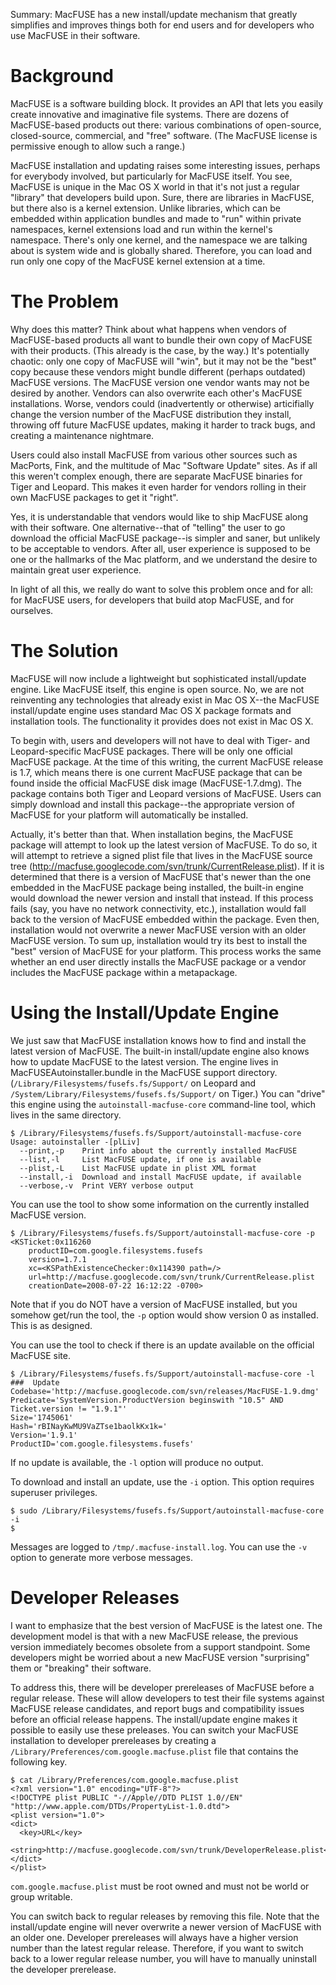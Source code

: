 Summary: MacFUSE has a new install/update mechanism that greatly simplifies and improves things both for end users and for developers who use MacFUSE in their software.

# Background #

MacFUSE is a software building block. It provides an API that lets you easily create innovative and imaginative file systems. There are dozens of MacFUSE-based products out there: various combinations of open-source, closed-source, commercial, and "free" software. (The MacFUSE license is permissive enough to allow such a range.)

MacFUSE installation and updating raises some interesting issues, perhaps for everybody involved, but particularly for MacFUSE itself. You see, MacFUSE is unique in the Mac OS X world in that it's not just a regular "library" that developers build upon. Sure, there are libraries in MacFUSE, but there also is a kernel extension. Unlike libraries, which can be embedded within application bundles and made to "run" within private namespaces, kernel extensions load and run within the kernel's namespace. There's only one kernel, and the namespace we are talking about is system wide and is globally shared. Therefore, you can load and run only one copy of the MacFUSE kernel extension at a time.

# The Problem #

Why does this matter? Think about what happens when vendors of MacFUSE-based products all want to bundle their own copy of MacFUSE with their products. (This already is the case, by the way.) It's potentially chaotic: only one copy of MacFUSE will "win", but it may not be the "best" copy because these vendors might bundle different (perhaps outdated) MacFUSE versions. The MacFUSE version one vendor wants may not be desired by another. Vendors can also overwrite each other's MacFUSE installations. Worse, vendors could (inadvertently or otherwise) articifially change the version number of the MacFUSE distribution they install, throwing off future MacFUSE updates, making it harder to track bugs, and creating a maintenance nightmare.

Users could also install MacFUSE from various other sources such as MacPorts, Fink, and the multitude of Mac "Software Update" sites. As if all this weren't complex enough, there are separate MacFUSE binaries for Tiger and Leopard. This makes it even harder for vendors rolling in their own MacFUSE packages to get it "right".

Yes, it is understandable that vendors would like to ship MacFUSE along with their software. One alternative--that of "telling" the user to go download the official MacFUSE package--is simpler and saner, but unlikely to be acceptable to vendors. After all, user experience is supposed to be one or the hallmarks of the Mac platform, and we understand the desire to maintain great user experience.

In light of all this, we really do want to solve this problem once and for all: for MacFUSE users, for developers that build atop MacFUSE, and for ourselves.

# The Solution #

MacFUSE will now include a lightweight but sophisticated install/update engine. Like MacFUSE itself, this engine is open source. No, we are not reinventing any technologies that already exist in Mac OS X--the MacFUSE install/update engine uses standard Mac OS X package formats and installation tools. The functionality it provides does not exist in Mac OS X.

To begin with, users and developers will not have to deal with Tiger- and Leopard-specific MacFUSE packages. There will be only one official MacFUSE package. At the time of this writing, the current MacFUSE release is 1.7, which means there is one current MacFUSE package that can be found inside the official MacFUSE disk image (MacFUSE-1.7.dmg). The package contains both Tiger and Leopard versions of MacFUSE. Users can simply download and install this package--the appropriate version of MacFUSE for your platform will automatically be installed.

Actually, it's better than that. When installation begins, the MacFUSE package will attempt to look up the latest version of MacFUSE. To do so, it will attempt to retrieve a signed plist file that lives in the MacFUSE source tree (http://macfuse.googlecode.com/svn/trunk/CurrentRelease.plist). If it is determined that there is a version of MacFUSE that's newer than the one embedded in the MacFUSE package being installed, the built-in engine would download the newer version and install that instead. If this process fails (say, you have no network connectivity, etc.), installation would fall back to the version of MacFUSE embedded within the package. Even then, installation would not overwrite a newer MacFUSE version with an older MacFUSE version. To sum up, installation would try its best to install the "best" version of MacFUSE for your platform. This process works the same whether an end user directly installs the MacFUSE package or a vendor includes the MacFUSE package within a metapackage.

# Using the Install/Update Engine #

We just saw that MacFUSE installation knows how to find and install the latest version of MacFUSE. The built-in install/update engine also knows how to update MacFUSE to the latest version. The engine lives in MacFUSEAutoinstaller.bundle in the MacFUSE support directory. (`/Library/Filesystems/fusefs.fs/Support/` on Leopard and `/System/Library/Filesystems/fusefs.fs/Support/` on Tiger.) You can "drive" this engine using the `autoinstall-macfuse-core` command-line tool, which lives in the same directory.

```
$ /Library/Filesystems/fusefs.fs/Support/autoinstall-macfuse-core
Usage: autoinstaller -[plLiv]
  --print,-p    Print info about the currently installed MacFUSE
  --list,-l     List MacFUSE update, if one is available
  --plist,-L    List MacFUSE update in plist XML format
  --install,-i  Download and install MacFUSE update, if available
  --verbose,-v  Print VERY verbose output
```

You can use the tool to show some information on the currently installed MacFUSE version.

```
$ /Library/Filesystems/fusefs.fs/Support/autoinstall-macfuse-core -p
<KSTicket:0x116260
	productID=com.google.filesystems.fusefs
	version=1.7.1
	xc=<KSPathExistenceChecker:0x114390 path=/>
	url=http://macfuse.googlecode.com/svn/trunk/CurrentRelease.plist
	creationDate=2008-07-22 16:12:22 -0700>
```

Note that if you do NOT have a version of MacFUSE installed, but you somehow get/run the tool, the `-p` option would show version 0 as installed. This is as designed.

You can use the tool to check if there is an update available on the official MacFUSE site.

```
$ /Library/Filesystems/fusefs.fs/Support/autoinstall-macfuse-core -l
###  Update
Codebase='http://macfuse.googlecode.com/svn/releases/MacFUSE-1.9.dmg'
Predicate='SystemVersion.ProductVersion beginswith "10.5" AND Ticket.version != "1.9.1"'
Size='1745061'
Hash='rBINayKwMU9VaZTse1baolkKx1k='
Version='1.9.1'
ProductID='com.google.filesystems.fusefs'
```

If no update is available, the `-l` option will produce no output.

To download and install an update, use the `-i` option. This option requires superuser privileges.

```
$ sudo /Library/Filesystems/fusefs.fs/Support/autoinstall-macfuse-core -i
$
```

Messages are logged to `/tmp/.macfuse-install.log`. You can use the `-v` option to generate more verbose messages.

# Developer Releases #

I want to emphasize that the best version of MacFUSE is the latest one. The development model is that with a new MacFUSE release, the previous version immediately becomes obsolete from a support standpoint. Some developers might be worried about a new MacFUSE version "surprising" them or "breaking" their software.

To address this, there will be developer prereleases of MacFUSE before a regular release. These will allow developers to test their file systems against MacFUSE release candidates, and report bugs and compatibility issues before an official release happens. The install/update engine makes it possible to easily use these preleases. You can switch your MacFUSE installation to developer prereleases by creating a `/Library/Preferences/com.google.macfuse.plist` file that contains the following key.

```
$ cat /Library/Preferences/com.google.macfuse.plist
<?xml version="1.0" encoding="UTF-8"?>
<!DOCTYPE plist PUBLIC "-//Apple//DTD PLIST 1.0//EN" "http://www.apple.com/DTDs/PropertyList-1.0.dtd">
<plist version="1.0">
<dict>
  <key>URL</key>
  <string>http://macfuse.googlecode.com/svn/trunk/DeveloperRelease.plist</string>
</dict>
</plist>
```

`com.google.macfuse.plist` must be root owned and must not be world or group writable.

You can switch back to regular releases by removing this file. Note that the install/update engine will never overwrite a newer version of MacFUSE with an older one. Developer prereleases will always have a higher version number than the latest regular release. Therefore, if you want to switch back to a lower regular release number, you will have to manually uninstall the developer prerelease.